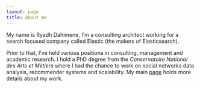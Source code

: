```yaml
---
layout: page
title: About me
---
```


My name is Ryadh Dahimene, I'm a consulting architect working for a search focused company called Elastic (the makers of Elasticsearch).

Prior to that, I've held various positions in consulting, management and academic research. I hold a PhD degree from the *Conservatoire National des Arts et Métiers* where I had the chance to work on social networks data analysis, recommender systems and scalability. My main [page](http://www.ryadh.net) holds more details about my work.